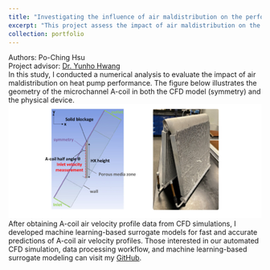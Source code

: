 ```yaml
---
title: "Investigating the influence of air maldistribution on the performance of heat pumps"
excerpt: "This project assess the impact of air maldistribution on the heat exchanger performance"
collection: portfolio
---
```

Authors: Po-Ching Hsu<br/>
Project advisor: [Dr. Yunho Hwang](https://enme.umd.edu/clark/faculty/549/Yunho-Hwang)<br/>
In this study, I conducted a numerical analysis to evaluate the impact of air maldistribution on heat pump performance. The figure below illustrates the geometry of the microchannel A-coil in both the CFD model (symmetry) and the physical device.<br/>
<img src='/images/Acoil CAD.jpeg'> <br/>
After obtaining A-coil air velocity profile data from CFD simulations, I developed machine learning-based surrogate models for fast and accurate predictions of A-coil air velocity profiles. Those interested in our automated CFD simulation, data processing workflow, and machine learning-based surrogate modeling can visit my [GitHub](https://github.com/PochingHsu/Acoil).<br/>
